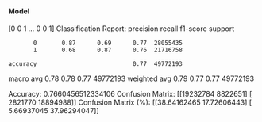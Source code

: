 #### Model
[0 0 1 ... 0 0 1]
Classification Report:
              precision    recall  f1-score   support

           0       0.87      0.69      0.77  28055435
           1       0.68      0.87      0.76  21716758

    accuracy                           0.77  49772193
   macro avg       0.78      0.78      0.77  49772193
weighted avg       0.79      0.77      0.77  49772193

Accuracy: 0.7660456512334106
Confusion Matrix:
[[19232784  8822651]
 [ 2821770 18894988]]
Confusion Matrix (%):
[[38.64162465 17.72606443]
 [ 5.66937045 37.96294047]]

